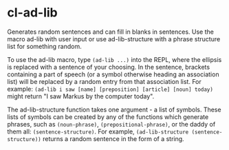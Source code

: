 # cl-ad-lib
Generates random sentences and can fill in blanks in sentences.
Use the macro ad-lib with user input or use ad-lib-structure with a phrase structure list for something random.

To use the ad-lib macro, type `(ad-lib ...)` into the REPL, where the ellipsis is replaced with a sentence of your choosing. In the sentence, brackets containing a part of speech (or a symbol otherwise heading an association list) will be replaced by a random entry from that association list. For example: `(ad-lib i saw [name] [preposition] [article] [noun] today)` might return "I saw Markus by the computer today".

The ad-lib-structure function takes one argument - a list of symbols. These lists of symbols can be created by any of the functions which generate phrases, such as `(noun-phrase)`, `(prepositional-phrase)`, or the daddy of them all: `(sentence-structure)`. For example, `(ad-lib-structure (sentence-structure))` returns a random sentence in the form of a string.
